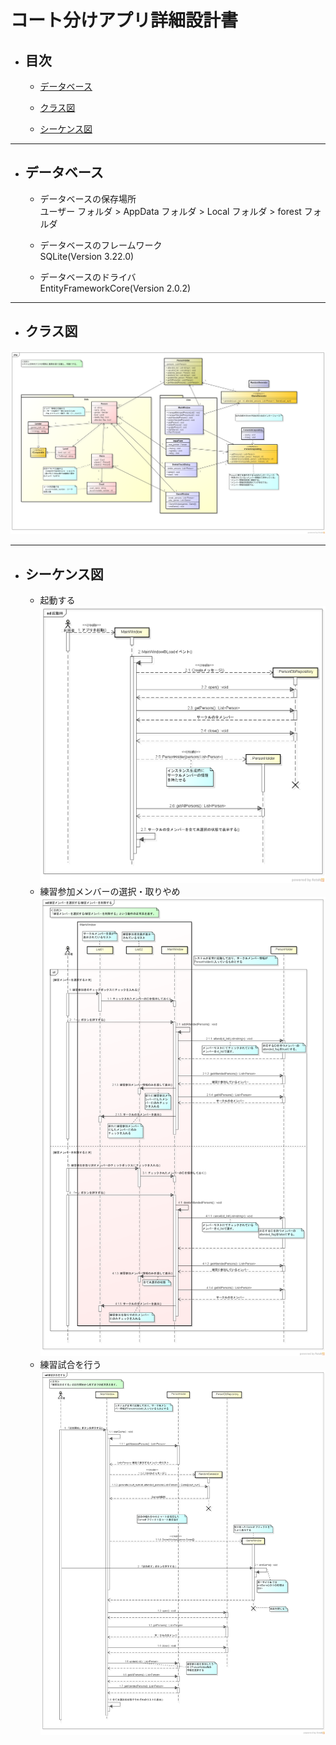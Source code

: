 # コート分けアプリ詳細設計書

<a id="index"></a>
* ## 目次
    * [データベース](#database)

    * [クラス図](#class_diagram)

    * [シーケンス図](#sequence_diagram)

---

<a id="database"></a>
* ## データベース
 
    * データベースの保存場所  
    ユーザー フォルダ
        \> AppData フォルダ
            \> Local フォルダ
                \> forest フォルダ

    * データベースのフレームワーク  
    SQLite(Version 3.22.0)  

    * データベースのドライバ  
    EntityFrameworkCore(Version 2.0.2)  

---

<a id="class_diagram"></a>
* ## クラス図  

![クラス図](images/クラス図.png)

---

<a id="sequence_diagram"></a>
* ## シーケンス図  
    * 起動する  ![シーケンス図](images/シーケンス図_起動する.png)
    * 練習参加メンバーの選択・取りやめ  ![シーケンス図](images/シーケンス図_練習メンバーを選択する_練習メンバーを削除する.png)
    * 練習試合を行う  ![シーケンス図](images/シーケンス図_練習試合をする.png)
